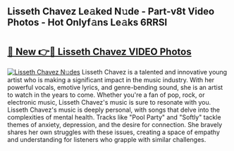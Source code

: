 ## Lisseth Chavez Le𝚊ked N𝚞de - Part-v8t Video Photos - Hot Onlyf𝚊ns Le𝚊ks 6RRSl

# <h2><a href="http://ab42522.deff.icu/?id=Lisseth+Chavez">🔗 New 👉🔴 Lisseth Chavez VIDEO Photos</a></h2>

[![Lisseth Chavez N𝚞des](https://i.imgur.com/rIISA9y.gif)](http://ab42522.deff.icu/?id=Lisseth+Chavez)
Lisseth Chavez is a talented and innovative young artist who is making a significant impact in the music industry. With her powerful vocals, emotive lyrics, and genre-bending sound, she is an artist to watch in the years to come. Whether you're a fan of pop, rock, or electronic music, Lisseth Chavez's music is sure to resonate with you. Lisseth Chavez's music is deeply personal, with songs that delve into the complexities of mental health. Tracks like "Pool Party" and "Softly" tackle themes of anxiety, depression, and the desire for connection. She bravely shares her own struggles with these issues, creating a space of empathy and understanding for listeners who grapple with similar challenges.
